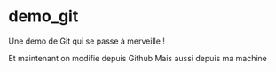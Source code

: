 # demo_git
Une demo de Git qui se passe à merveille !

Et maintenant on modifie depuis Github
Mais aussi depuis ma machine

